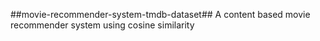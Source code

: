 ##movie-recommender-system-tmdb-dataset##
A content based movie recommender system using cosine similarity
